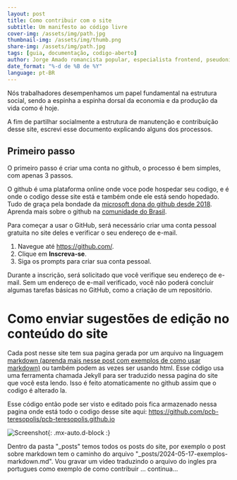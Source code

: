 ```yaml
---
layout: post
title: Como contribuir com o site
subtitle: Um manifesto ao código livre
cover-img: /assets/img/path.jpg
thumbnail-img: /assets/img/thumb.png
share-img: /assets/img/path.jpg
tags: [guia, documentação, codigo-aberto]
author: Jorge Amado romancista popular, especialista frontend, pseudonimo e proletario
date_format: "%-d de %B de %Y"
language: pt-BR
---
```


Nós trabalhadores desempenhamos um papel fundamental na estrutura social, sendo a espinha a espinha dorsal da economia e da produção da vida como é hoje.

A fim de partilhar socialmente a estrutura de manutenção e contribuição desse site, escrevi esse documento explicando alguns dos processos.

## Primeiro passo

O primeiro passo é criar uma conta no github, o processo é bem simples, com apenas 3 passos.

O github é uma plataforma online onde voce pode hospedar seu codigo, e é onde o codigo desse site está e também onde ele está sendo hopedado. Tudo de graça pela bondade da [microsoft dona do github desde 2018](https://g1.globo.com/economia/tecnologia/noticia/microsoft-compra-github-por-us-75-bilhoes.ghtml). Aprenda mais sobre o github na [comunidade do Brasil](https://github.com/github/brasil).

Para começar a usar o GitHub, será necessário criar uma conta pessoal gratuita no site deles e verificar o seu endereço de e-mail.

<ol>
  <li>Navegue até <a href="https://github.com/">https://github.com/</a>.</li>
  <li>Clique em <strong>Inscreva-se</strong>.</li>
  <li>Siga os prompts para criar sua conta pessoal.</li>
</ol>
Durante a inscrição, será solicitado que você verifique seu endereço de e-mail. Sem um endereço de e-mail verificado, você não poderá concluir algumas tarefas básicas no GitHub, como a criação de um repositório.

# Como enviar sugestões de edição no conteúdo do site

Cada post nesse site tem sua pagina gerada por um arquivo na linguagem [markdown (aprenda mais nesse post com exemplos de como usar markdown)](https://pcb-teresopolis.github.io/2024-05-17-exemplos-markdown/) ou também podem as vezes ser usando html.
Esse código usa uma ferramenta chamada Jekyll para ser traduzido nessa pagina do site que você esta lendo. Isso é feito atomaticamente no github assim que o codigo é alterado la.

Esse código então pode ser visto e editado pois fica armazenado nessa pagina onde está todo o codigo desse site aqui: https://github.com/pcb-teresopolis/pcb-teresopolis.github.io 

![Screenshot](https://pcb-teresopolis.github.io/assets/img/github-porject-folder.png){: .mx-auto.d-block :}

Dentro da pasta "_posts" temos todos os posts do site, por exemplo o post sobre markdown tem o caminho do arquivo "_posts/2024-05-17-exemplos-markdown.md". Vou gravar um video traduzindo o arquivo do ingles pra portugues como exemplo de como contribuir ... continua...